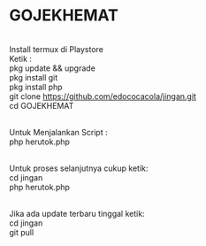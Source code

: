 
# GOJEKHEMAT
<br>Install termux di Playstore
<br>Ketik :
<br>pkg update && upgrade
<br>pkg install git
<br>pkg install php
<br>git clone https://github.com/edococacola/jingan.git
<br>cd GOJEKHEMAT

<br>Untuk Menjalankan Script :
<br>php herutok.php

<br>Untuk proses selanjutnya cukup ketik:
<br>cd jingan
<br>php herutok.php

<br>Jika ada update terbaru tinggal ketik:
<br>cd jingan
<br>git pull
